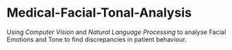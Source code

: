 # Medical-Facial-Tonal-Analysis
Using *Computer Vision* and *Natural Language Processing* to analyse Facial Emotions and Tone to find discrepancies in patient behaviour.
